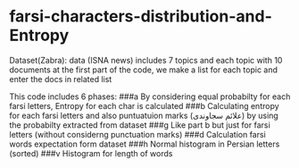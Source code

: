 # farsi-characters-distribution-and-Entropy

Dataset(Zabra):
data (ISNA news) includes 7 topics and each topic with 10 documents
at the first part of the code, we make a list for each topic and enter the docs in related list

This code includes 6 phases:
###a 
By considering equal probabilty for each farsi letters, Entropy for each char is calculated
###b
Calculating entropy for each farsi letters and also puntuatuion marks (علائم سجاوندی) by using the probabilty extracted from dataset
###g
Like part b but just for farsi letters (without considerng punctuation marks)
###d
Calculation farsi words expectation form dataset
###h
Normal histogram in Persian letters (sorted)
###v
Histogram for length of words
